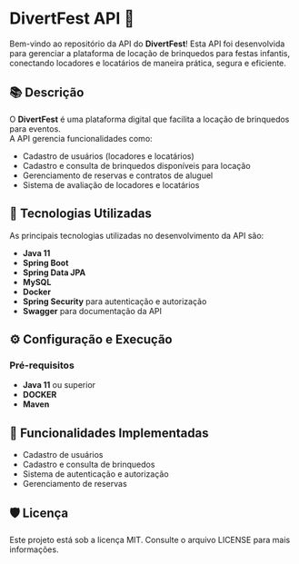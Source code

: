# DivertFest API 🎉  
Bem-vindo ao repositório da API do **DivertFest**! Esta API foi desenvolvida para gerenciar a plataforma de locação de brinquedos para festas infantis, conectando locadores e locatários de maneira prática, segura e eficiente.

## 📚 Descrição
O **DivertFest** é uma plataforma digital que facilita a locação de brinquedos para eventos.  
A API gerencia funcionalidades como:  
- Cadastro de usuários (locadores e locatários)  
- Cadastro e consulta de brinquedos disponíveis para locação  
- Gerenciamento de reservas e contratos de aluguel  
- Sistema de avaliação de locadores e locatários  

## 🚀 Tecnologias Utilizadas
As principais tecnologias utilizadas no desenvolvimento da API são:  
- **Java 11**  
- **Spring Boot**  
- **Spring Data JPA**  
- **MySQL**
- **Docker**
- **Spring Security** para autenticação e autorização  
- **Swagger** para documentação da API


## ⚙️ Configuração e Execução
### Pré-requisitos
- **Java 11** ou superior  
- **DOCKER**  
- **Maven**

## 📌 Funcionalidades Implementadas
- Cadastro de usuários
- Cadastro e consulta de brinquedos
- Sistema de autenticação e autorização
- Gerenciamento de reservas
## 🛡️ Licença
Este projeto está sob a licença MIT. Consulte o arquivo LICENSE para mais informações.
